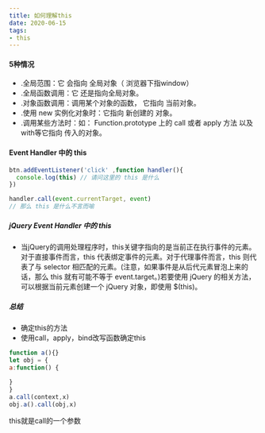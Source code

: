 ```yaml
---
title: 如何理解this
date: 2020-06-15
tags:
- this
---
```


#### 5种情况

* .全局范围：它 会指向 全局对象（ 浏览器下指window）
* .全局函数调用：它 还是指向全局对象。
* .对象函数调用：调用某个对象的函数， 它指向 当前对象。
* .使用 new 实例化对象时：它指向 新创建的 对象。
* .调用某些方法时：如： Function.prototype 上的 call 或者 apply 方法 以及 with等它指向 传入的对象。

#### Event Handler 中的 this

```javascript 1.8
btn.addEventListener('click' ,function handler(){
  console.log(this) // 请问这里的 this 是什么
})

handler.call(event.currentTarget, event)
// 那么 this 是什么不言而喻
```

##### jQuery Event Handler 中的 this

* 当jQuery的调用处理程序时，this关键字指向的是当前正在执行事件的元素。对于直接事件而言，this 代表绑定事件的元素。对于代理事件而言，this 则代表了与 selector 相匹配的元素。(注意，如果事件是从后代元素冒泡上来的话，那么 this 就有可能不等于 event.target。)若要使用 jQuery 的相关方法，可以根据当前元素创建一个 jQuery 对象，即使用 $(this)。

##### 总结

* 确定this的方法
* 使用call，apply，bind改写函数确定this

```javascript 1.8
function a(){}
let obj = {
a:function() {
  
}
}
a.call(context,x)
obj.a().call(obj,x)  
```

this就是call的一个参数
